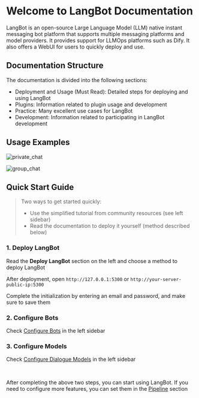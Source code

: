 # Welcome to LangBot Documentation

LangBot is an open-source Large Language Model (LLM) native instant messaging bot platform that supports multiple messaging platforms and model providers. It provides support for LLMOps platforms such as Dify. It also offers a WebUI for users to quickly deploy and use.

## Documentation Structure

The documentation is divided into the following sections:

- Deployment and Usage (Must Read): Detailed steps for deploying and using LangBot
- Plugins: Information related to plugin usage and development
- Practice: Many excellent use cases for LangBot
- Development: Information related to participating in LangBot development

## Usage Examples

![private_chat](/assets/image/insight/private_chat.png)

![group_chat](/assets/image/insight/group_chat.png)


## Quick Start Guide

> Two ways to get started quickly:
>
> - Use the simplified tutorial from community resources (see left sidebar)
> - Read the documentation to deploy it yourself (method described below)

### 1. Deploy LangBot

Read the **Deploy LangBot** section on the left and choose a method to deploy LangBot

After deployment, open `http://127.0.0.1:5300` or `http://your-server-public-ip:5300`

Complete the initialization by entering an email and password, and make sure to save them

### 2. Configure Bots

Check [Configure Bots](/en/deploy/platforms/readme) in the left sidebar

### 3. Configure Models

Check [Configure Dialogue Models](/en/deploy/models/readme) in the left sidebar

<br>

After completing the above two steps, you can start using LangBot. If you need to configure more features, you can set them in the [Pipeline](/en/deploy/pipelines/readme) section
